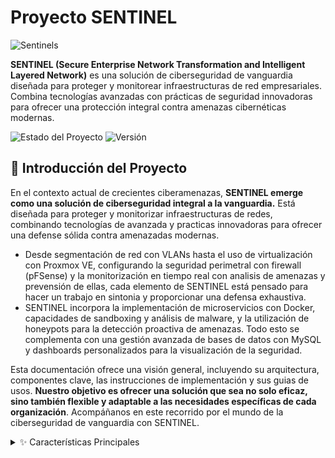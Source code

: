 # Proyecto SENTINEL
![Sentinels](SENTINELS/ASSETS/Sentinels.gif)


**SENTINEL (Secure Enterprise Network Transformation and Intelligent Layered Network)** es una solución de ciberseguridad de vanguardia diseñada para proteger y monitorear infraestructuras de red empresariales.
Combina tecnologías avanzadas con prácticas de seguridad innovadoras para ofrecer una protección integral contra amenazas cibernéticas modernas.

![Estado del Proyecto](https://img.shields.io/badge/estado-en%20desarrollo-yellow) ![Versión](https://img.shields.io/badge/version-1.0.0-blue)

## 🚀 Introducción del Proyecto

En el contexto actual de crecientes ciberamenazas, **SENTINEL emerge como una solución de ciberseguridad integral a la vanguardia.** Está diseñada para proteger y monitorizar infraestructuras de redes, combinando tecnologías de avanzada y practicas innovadoras para ofrecer una defense sólida contra amenazadas modernas.

- Desde segmentación de red con VLANs hasta el uso de virtualización con Proxmox VE, configurando la seguridad perimetral con firewall (pFSense) y la monitorización en tiempo real con analisis de amenazas y prevensión de ellas, cada elemento de SENTINEL está pensado para hacer un trabajo en sintonia y proporcionar una defensa exhaustiva.
- SENTINEL incorpora la implementación de microservicios con Docker, capacidades de sandboxing y análisis de malware, y la utilización de honeypots para la detección proactiva de amenazas. Todo esto se complementa con una gestión avanzada de bases de datos con MySQL y dashboards personalizados para la visualización de la seguridad.

Esta documentación ofrece una visión general, incluyendo su arquitectura, componentes clave, las instrucciones de implementación y sus guias de usos. **Nuestro objetivo es ofrecer una solución que sea no solo eficaz, sino también flexible y adaptable a las necesidades específicas de cada organización**. Acompáñanos en este recorrido por el mundo de la ciberseguridad de vanguardia con SENTINEL.


<details>
  <summary>✨ Características Principales</summary>
  <ul>
    <li>🛡️ Arquitectura de red segmentada con VLANs</li>
    <li>🖥️ Virtualización avanzada con Proxmox VE</li>
    <li>🔒 Seguridad perimetral robusta (firewall pfSense, IDS/IPS)</li>
    <li>🔍 Monitorización en tiempo real con análisis de amenazas</li>
    <li>🐳 Implementación de microservicios con Docker</li>
    <li>🕵️ Capacidades de sandboxing y análisis de malware</li>
    <li>🍯 Tecnología de honeypots para detección proactiva de amenazas</li>
    <li>🔐 Gestión avanzada de bases de datos con MySQL</li>
    <li>📊 Dashboards personalizados para visualización de seguridad</li>
  </ul>

 <details>
  <summary>🛠️ Tecnologías y Herramientas</summary>
<ul>- Proxmox VE para virtualización</ul>
<ul>- pfSense como firewall principal</ul>
<ul>- Suricata/Snort para IDS/IPS</ul>
<ul>- Docker para contenerización</ul>
<ul>- MySQL para gestión de bases de datos</ul>
<ul>- Python y Bash para scripting y automatización</ul>
<ul>- Ansible para gestión de configuraciones</ul>
 </details>

<details>
  <summary>🏗️ Componentes Clave</summary>
  <ul>
    <li>Arquitectura de Red Segmentada
      <ul>
        <li>Diseño de topología con VLANs y zonas de seguridad</li>
        <li>Implementación de modelo de zonas y conductos</li>
      </ul>
    </li>
    <li>Virtualización y Servicios Core
      <ul>
        <li>Plataforma Proxmox VE</li>
        <li>Servidores virtuales para servicios esenciales</li>
      </ul>
    </li>
    <li>Seguridad Perimetral y de Red
      <ul>
        <li>Firewall pfSense</li>
        <li>IDS/IPS (Snort)</li>
        <li>Filtrado DNS con Pi-hole</li>
      </ul>
    </li>
    <li>Gestión y Seguridad de Datos
      <ul>
        <li>MySQL con configuraciones de seguridad avanzadas</li>
        <li>Sistema de copias de seguridad y RAID</li>
      </ul>
    </li>
    <li>Monitorización y Administración
      <ul>
        <li>Sistema de monitorización en tiempo real (Zabbix o Nagios)</li>
        <li>Administración remota con Webmin</li>
      </ul>
    </li>
    <li>Contenedores y Microservicios
      <ul>
        <li>Implementación de Docker</li>
      </ul>
    </li>
    <li>Técnicas Avanzadas de Seguridad
      <ul>
        <li>Port Knocking</li>
        <li>Gestión de secretos con SOPS y AGE</li>
        <li>VPN para acceso remoto seguro</li>
      </ul>
    </li>
    <li>Automatización y Scripting
      <ul>
        <li>Scripts en Bash y Python para mantenimiento y seguridad</li>
      </ul>
    </li>
    <li>Análisis de Malware y Sandboxing
      <ul>
        <li>Cuckoo Sandbox</li>
        <li>Laboratorio aislado para análisis manual</li>
      </ul>
    </li>
    <li>Honeypots y Deception Technology
      <ul>
        <li>T-Pot para simulación de servicios</li>
        <li>Señuelos y trampas en la red</li>
      </ul>
    </li>
    <li>Pruebas de Seguridad y Hardening
      <ul>
        <li>Pentesting</li>
        <li>Hardening de sistemas y servicios</li>
      </ul>
    </li>
  </ul>
</details>

<details>
  <summary>📋 Resumen de Recursos</summary>
  
  | Componente            | Almacenamiento | CPU | RAM     | IP               |
  |-----------------------|----------------|-----|---------|-------------------|
  | Máquina Host (x2)     | 510GB          | 4   | 8GB     | 100.77.20.132     |
  | VM Windows            | 50GB           | 2   | 4GB     | 192.168.1.10/24   |
  | VM Linux              | 50GB           | 2   | 4GB     | 192.168.1.20/24   |
  | VM Mac                | 50GB           | 2   | 4GB     | 192.168.1.30/24   |
  | Máquina Contenedores  | 50GB           | 2   | 4GB     | 192.168.1.40/24   |
  | pfSense (Firewall)    | 20GB           | 1   | 2GB     | 192.168.1.1/24    |
  | Suricata/Snort (IDS/IPS)| 20GB         | 1   | 2GB     | 192.168.1.50/24   |
  | MySQL (en Proxmox)    | 20GB           | 1   | 2GB     | 192.168.1.60/24   |
  | Raspberry Pi (MySQL)   | 20GB          | 1   | 2GB     | 192.168.1.70/24   |

</details>

<details>
  <summary>🛜  DIAGRAMA DE RED SENTINEL</summary>

  ![Diagrama de red](SENTINELS/ASSETS/Diagramasentinel.gif)

</details>


 ## 🚀 Instrucciones de Instalación</summary>
<details>
  <summary>🚀 HIPERVISOR: DEFINICIÓN Y TIPOS </summary>

Los hipervisores, o monitores de máquinas virtuales, son sistemas de software que crean y ejecutan máquinas virtuales. Estos hipervisores separan el sistema operativo y los recursos de las máquinas virtuales para crearlas y gestionarlas. El hardware físico que funciona como hipervisor se llama "host", mientras que las máquinas virtuales que utilizan estos recursos se llaman "huéspedes".

El hipervisor trata los recursos como un pool que se puede redistribuir fácilmente entre las máquinas virtuales existentes o las nuevas. Todos los hipervisores requieren algunos elementos del sistema operativo para ejecutar las máquinas virtuales, como el gestor de memoria, el programador de procesos, los controladores de dispositivos, etc.

El hipervisor asigna los recursos a cada máquina virtual y gestiona su programación en función de los recursos físicos disponibles. Con un hipervisor, es posible ejecutar varios sistemas operativos al mismo tiempo, compartiendo los mismos recursos de hardware virtualizados.

## Tipos de Hipervisores

| Característica | Hipervisor Tipo 1 (Bare-Metal) | Hipervisor Tipo 2 (Hosted) |
|----------------|--------------------------------|----------------------------|
| Ejecución | Directamente sobre el hardware físico | Sobre un sistema operativo anfitrión |
| Interacción | Directa con CPU, memoria y almacenamiento | A través del sistema operativo host |
| Eficiencia | Mayor eficiencia y rendimiento | Menor eficiencia debido a la capa adicional del SO |
| Uso común | Entornos empresariales y centros de datos | PCs individuales, desarrollo y pruebas |
| Seguridad | Mayor aislamiento y seguridad | Potencialmente más vulnerable si se compromete el SO host |
| Flexibilidad | Menor flexibilidad en términos de hardware soportado | Mayor flexibilidad para diferentes tipos de hardware |
| Ejemplos | VMware ESXi, Microsoft Hyper-V, Citrix Hypervisor, KVM, Nutanix AHV, Proxmox VE | VMware Workstation/Fusion, Oracle VirtualBox, QEMU |
| Ventajas | Mejor aprovechamiento de recursos, alta disponibilidad | Fácil instalación, ideal para múltiples SO en una sola máquina |
| Desventajas | Requiere hardware dedicado, mayor complejidad de configuración | Posible latencia, menor rendimiento general |
| Ideal para | Infraestructuras que requieren alto rendimiento y disponibilidad | Usuarios que necesitan múltiples entornos operativos en una sola máquina |

## Funcionalidad

Un hipervisor permite que varias instancias de sistema operativo trabajen juntas y compartan los mismos recursos físicos de la computadora. Esto se conoce como virtualización, y estas instancias se llaman máquinas virtuales. El hipervisor administra estas máquinas virtuales mientras se ejecutan simultáneamente, separándolas lógicamente y asignando recursos de manera individual. Esto evita que una máquina virtual afecte a las demás, asegurando que si una de ellas se bloquea o tiene problemas, las demás sigan funcionando correctamente.
</details>

<details>
  <summary>📘 Guía de Uso</summary>
  <ul>
    <details>
      <summary>📘 Proxmox</summary>
      <ul>
        <li><strong>Proxmox Virtual Environment (Proxmox VE)</strong>
          <ul>
            <li>Proxmox VE es una plataforma de virtualización basada en Debian GNU/Linux que permite gestionar máquinas virtuales (VMs), contenedores y almacenamiento definido por software.</li>
            <li>Utiliza tecnologías como <strong>KVM</strong> para virtualización de hardware y <strong>LXC</strong> para virtualización a nivel de sistema operativo.</li>
          </ul>
        </li>
        <li><strong>Tecnologías de Virtualización: QEMU y KVM</strong>
          <ul>
            <li><strong>QEMU (Quick Emulator):</strong> Emulador de hardware y máquina virtual que puede operar con diferentes arquitecturas (x86, ARM, MIPS) y admite migración en vivo de VMs.</li>
            <li><strong>KVM (Kernel-based Virtual Machine):</strong> Hipervisor de tipo 1 basado en el kernel de Linux que permite ejecutar máquinas virtuales de alto rendimiento aprovechando las tecnologías de virtualización por hardware (Intel VT-x, AMD-V).</li>
          </ul>
        </li>
        <li><strong>Características clave de Proxmox VE:</strong>
          <ul>
            <li>Optimización de recursos y costos mediante virtualización eficiente.</li>
            <li>Interfaz web intuitiva para gestión centralizada de VMs, contenedores y almacenamiento.</li>
            <li>Soporte para diferentes tipos de almacenamiento (local, NFS, CIFS, iSCSI).</li>
            <li>Posibilidad de crear clústeres para redundancia y alta disponibilidad.</li>
            <li>Herramientas integradas para copias de seguridad, restauración y migración en vivo.</li>
            <li>Gestión avanzada de usuarios y permisos de acceso.</li>
            <li>Actualizaciones regulares con parches de seguridad y nuevas funciones.</li>
          </ul>
        </li>
        <li><strong>CEPH: Almacenamiento Distribuido</strong>
          <ul>
            <li><strong>¿Qué es CEPH?</strong> Un sistema de almacenamiento distribuido, escalable y confiable que combina almacenamiento de objetos, bloques y archivos.</li>
            <li><strong>Componentes principales de CEPH:</strong>
              <ul>
                <li><strong>Monitores:</strong> Controlan el estado del clúster.</li>
                <li><strong>Dispositivos de almacenamiento de objetos:</strong> Guardan los datos distribuidos.</li>
                <li><strong>Gestores:</strong> Gestionan las métricas y las interfaces del sistema.</li>
                <li><strong>Servidores de metadatos:</strong> Manejan el sistema de archivos CephFS.</li>
              </ul>
            </li>
            <li><strong>Ventajas de CEPH:</strong>
              <ul>
                <li>Alta disponibilidad gracias a la replicación y codificación de borrado.</li>
                <li>Escalabilidad masiva sin puntos de fallo únicos.</li>
                <li>Soporta múltiples tipos de almacenamiento (objetos, bloques y archivos).</li>
              </ul>
            </li>
          </ul>
        </li>
        <li><strong>Roles de Usuarios y Grupos en Proxmox:</strong>
          <table>
            <thead>
              <tr>
                <th>Rol</th>
                <th>Descripción</th>
              </tr>
            </thead>
            <tbody>
              <tr>
                <td><strong>Administrator</strong></td>
                <td>Total control sobre el sistema.</td>
              </tr>
              <tr>
                <td><strong>NoAccess</strong></td>
                <td>Sin privilegios para acceder.</td>
              </tr>
              <tr>
                <td><strong>PVEAdmin</strong></td>
                <td>Permite realizar muchas tareas, pero no puede cambiar la configuración del sistema.</td>
              </tr>
              <tr>
                <td><strong>PVEAuditor</strong></td>
                <td>Solo puede leer la información, no modificarla.</td>
              </tr>
              <tr>
                <td><strong>PVEDatastoreAdmin</strong></td>
                <td>Permite crear y gestionar espacio de backup y plantillas.</td>
              </tr>
              <tr>
                <td><strong>PVEDatastore</strong></td>
                <td>Permite asignar espacio de backup y visualizar el almacenamiento disponible.</td>
              </tr>
              <tr>
                <td><strong>PVEPoolAdmin</strong></td>
                <td>Administra pools de recursos.</td>
              </tr>
              <tr>
                <td><strong>PVEPoolUser</strong></td>
                <td>Acceso solo para visualizar pools.</td>
              </tr>
              <tr>
                <td><strong>PVESysAdmin</strong></td>
                <td>Acceso a auditoría, consola del sistema y registros.</td>
              </tr>
              <tr>
                <td><strong>PVEVMAdmin</strong></td>
                <td>Permite administrar todas las máquinas virtuales.</td>
              </tr>
              <tr>
                <td><strong>PVEVM</strong></td>
                <td>Permite ver, realizar copias de seguridad, configurar CD-ROM, acceder a la consola de máquinas virtuales y gestionar la energía de las VMs.</td>
              </tr>
            </tbody>
          </table>
          <ul>
            <li>Proxmox permite la creación de roles personalizados con privilegios adaptados a necesidades específicas.</li>
            <li>Los grupos de usuarios pueden ser creados para asignar permisos de forma más eficiente.</li>
          </ul>
        </li>
        <li><strong>Almacenamiento de ISOs y Plantillas en Proxmox:</strong>
          <ul>
            <li><strong>Imágenes ISO:</strong> Por defecto se almacenan en: <code>/var/lib/vz/template/iso</code></li>
            <li><strong>Plantillas de contenedores:</strong> Se almacenan por defecto en: <code>/var/lib/vz/template/cache</code></li>
            <li><strong>Imágenes de discos y plantillas de VMs:</strong> Usualmente se almacenan en: <code>/var/lib/vz/images/</code></li>
          </ul>
          <p>Proxmox permite configurar y crear repositorios dedicados para ISOs y plantillas. Para hacerlo, sigue estos pasos:</p>
          <ol>
            <li>En la interfaz web de Proxmox, selecciona el objeto "Datacenter" en la barra lateral.</li>
            <li>Abre la pestaña "Storage".</li>
            <li>Haz clic en "Add" y selecciona "Directory".</li>
            <li>Especifica un ID para el almacenamiento y la ruta donde deseas guardar los archivos.</li>
            <li>Selecciona los tipos de contenido a almacenar (ISO Images, Container Templates, etc.).</li>
          </ol>
        </li>
        <li><strong>Licencia de Proxmox:</strong>
          <ul>
            <li>Proxmox VE se distribuye bajo la licencia <strong>GNU AGPLv3</strong>, lo que permite su uso gratuito y la inspección de su código fuente.</li>
          </ul>
        </li>
      </ul>
    </details>
    <details>
  <summary>📚 Docker y Docker Compose</summary>
  <ul>
    <li><strong>Docker</strong>
      <ul>
        <li>Docker es una plataforma de código abierto que automatiza el despliegue de aplicaciones dentro de contenedores de software.</li>
        <li>Permite a los desarrolladores empaquetar aplicaciones con todas sus dependencias en contenedores ligeros, portátiles y consistentes.</li>
      </ul>
    </li>
    <li><strong>Componentes Clave</strong>
      <ul>
        <li><strong>Motor Docker</strong>: Aplicación cliente-servidor que incluye:
          <ul>
            <li><strong>Daemon (dockerd)</strong>: Proceso que gestiona contenedores, imágenes y redes.</li>
            <li><strong>API de Docker</strong>: Interfaz RESTful que permite la comunicación entre el cliente Docker y el daemon.</li>
            <li><strong>Cliente CLI (docker)</strong>: Herramienta de línea de comandos para interactuar con Docker.</li>
          </ul>
        </li>
        <li><strong>Imágenes</strong>: Plantillas de solo lectura que se utilizan para crear contenedores.</li>
        <li><strong>Contenedores</strong>: Instancias ejecutables de imágenes que ejecutan aplicaciones y sus dependencias.</li>
        <li><strong>Registros</strong>: Repositorios para almacenar y distribuir imágenes (ej. Docker Hub, Google Container Registry).</li>
      </ul>
    </li>
    <li><strong>Docker Compose</strong>
      <ul>
        <li>Docker Compose es una herramienta para definir y ejecutar aplicaciones Docker multi-contenedor.</li>
        <li>Utiliza un archivo YAML llamado <code>docker-compose.yml</code> para definir servicios.</li>
        <li>Se usa <code>docker compose up</code> para iniciar los contenedores.</li>
        <ul>
          <li><strong>Estructura básica del archivo docker-compose.yml:</strong>
            <pre><code>
version: "3.8"
services:
  web:
    image: nginx
    ports:
      - "80:80"
    volumes:
      - ./web:/usr/share/nginx/html
  db:
    image: mysql:8.0
    environment:
      MYSQL_ROOT_PASSWORD: example_password
            </code></pre>
          </li>
          <li><strong>Comandos principales:</strong>
            <ul>
              <li><code>docker compose up -d</code>: Inicia los servicios definidos en el archivo docker-compose.yml.</li>
              <li><code>docker compose down</code>: Detiene los servicios y elimina los contenedores creados.</li>
              <li><code>docker compose logs</code>: Muestra los logs de los servicios en ejecución.</li>
            </ul>
          </li>
        </ul>
      </ul>
    </li>
  </ul>

 ## Instalación de Docker y Docker Compose
  1. **Instalar Docker y Docker Compose**:
     ```bash
     apk add docker
     apk add docker-compose
     ```
  2. **Iniciar el servicio Docker**:
     ```bash
     service docker start
     ```
  3. **Verificar la instalación**:
     ```bash
     docker --version
     docker-compose --version
     ```
  ## Descarga de Imágenes Docker
  1. **Descargar imágenes necesarias**:
     - Para descargar la imagen de Nginx:
       ```bash
       docker pull nginx
       ```
     - Para descargar la imagen de Portainer:
       ```bash
       docker pull portainer/portainer-ce
       ```
  ## Ejecución de Contenedores
  1. **Ejecutar un contenedor Nginx**:
     ```bash
     docker run --nombre -de- mi-nginx -d -p 80:80 nginx
     ```
  2. **Ejecutar un contenedor Portainer**:
     ```bash
     docker run -d -p 9000:9000 --nombre-de-mi-portainer portainer/portainer-ce
     ```
  3. **Listar contenedores activos e imágenes descargadas**:
     ```bash
     docker ps -a
     docker images
     ```
  ## Uso de Docker Compose
  1. **Crear un archivo `docker-compose.yml`**:
     Este archivo define los servicios que deseas desplegar. Un ejemplo básico podría ser:
     ```yaml
     version: "3.8"
     services:
       app:
         image: php:8-fpm
         volumes:
           - ./app:/var/www/html
       db:
         image: mysql:8.0
         environment:
           MYSQL_ROOT_PASSWORD: example_password
       web:
         image: nginx
         ports:
           - "80:80"
         volumes:
           - ./nginx.conf:/etc/nginx/nginx.conf
     ```
  2. **Ejecutar los servicios definidos en `docker-compose.yml`**:
     ```bash
     docker compose up -d
     ```
  3. **Detener los servicios**:
     ```bash
     docker compose down
     ```
  4. **Ver logs de los servicios**:
     ```bash
     docker compose logs
     ```
  ## Gestión con Portainer
  1. **Acceder a Portainer**:
     - Una vez que el contenedor de Portainer esté en ejecución, accede a través del navegador en `http://localhost:9000`.
  2. **Crear un stack desde Portainer**:
     - Ve a la sección "Stacks" y selecciona "Add Stack".
     - Copia el contenido del archivo `docker-compose.yml` en el editor web.
     - Haz clic en "Deploy the Stack".
  ## Verificación del Despliegue
  1. **Verificar contenedores activos**:
     ```bash
     docker ps -a
     ```
  2. **Acceso a la aplicación web**:
     - Accede a tu aplicación web en `http://localhost`.
  3. **Acceso a phpMyAdmin (si está configurado)**:
     - Accede a phpMyAdmin en `http://localhost:8080`.
  4. **Estado del entorno desplegado (ejemplo)**:
     - Contenedores activos dentro del stack (ejemplo):
       - `miAppMySQL` (MySQL 8.0) → Escuchando en el puerto `3306:3306`.
       - `miAppNginx` (Servidor web Nginx) → Escuchando en `80:80`.
       - `miAppPHP` (PHP-FPM) → Sin puerto expuesto directamente.
       - `miAppPhpMyAdmin` (phpMyAdmin) → Accesible en `8080:80`.
 </details>
 <details>
  <summary>📘 Clúster Proxmox</summary>
      <h2>Clúster de Proxmox con 2 Nodos</h2>

  <p>Un <strong>Clúster de Proxmox</strong> es un conjunto de servidores (nodos) que trabajan de manera coordinada, gestionados desde una única interfaz. La principal ventaja de un clúster es que permite compartir recursos, como máquinas virtuales y almacenamiento, entre los nodos.</p>

  <p>En SENTINEL, hemos implementado la configuración de un clúster de dos nodos en <strong>Proxmox VE</strong>. El Cluster nos permite: la gestión centralizada de varios nodos, facilitando tareas como la migración de máquinas virtuales (VM), alta disponibilidad y administración de recursos.</p>

  <h4>Funcionalidades Clave:</h4>
  <ul>
    <li><strong>Migración de VMs</strong>: Las máquinas virtuales pueden ser movidas entre los nodos del clúster sin interrumpir su funcionamiento.</li>
    <li><strong>Alta Disponibilidad</strong>: Las máquinas virtuales pueden reiniciarse en otros nodos en caso de que uno de los nodos falle.</li>
    <li><strong>Gestión Centralizada</strong>: Los nodos pueden ser gestionados desde una sola interfaz web o por línea de comandos.</li>
    <li><strong>Escalabilidad</strong>: Es posible añadir más nodos al clúster conforme se necesiten más recursos.</li>
  </ul>

  <h4>Palabras claves de un Clúster Proxmox</h4>
  <ul>
    <li><strong>Nodos</strong>: Los servidores físicos o virtuales que forman parte del clúster. Cada nodo ejecuta una instancia de <strong>Proxmox VE</strong> (Virtual Environment) y puede contener máquinas virtuales o contenedores.</li>
    <li><strong>Corosync</strong>: Un sistema de comunicación entre nodos que garantiza que todos los nodos tengan la misma información y estado. <strong>Corosync</strong> es el encargado de la sincronización y comunicación en tiempo real, asegurando que los nodos estén siempre actualizados y evitando inconsistencias, como un estado de "split-brain" donde ambos nodos creen que son el principal.</li>
    <li><strong>Quorum</strong>: El quorum es el número mínimo de nodos que deben estar activos para que el clúster funcione correctamente. En un clúster de dos nodos, el quorum es crítico, ya que si un nodo se apaga, el clúster podría quedar sin consenso. Esto se soluciona añadiendo un <strong>nodo de votación</strong> (un tercer nodo virtual), que actúa como árbitro y garantiza que el clúster siempre tenga un consenso válido.</li>
    <li><strong>Cluster Manager (pvecm)</strong>: Herramienta utilizada para crear, gestionar y mantener la configuración del clúster desde la línea de comandos.</li>
  </ul>

  <h4>Beneficios de un Clúster de Dos Nodos:</h4>
  <ul>
    <li><strong>Alta Disponibilidad (HA)</strong>: Si un nodo falla, las máquinas virtuales pueden ser automáticamente reiniciadas en el otro nodo.</li>
    <li><strong>Migración en vivo</strong>: Las VMs pueden ser migradas de un nodo a otro sin causar tiempo de inactividad.</li>
    <li><strong>Redundancia de recursos</strong>: Los recursos (almacenamiento, CPU, memoria) están distribuidos entre los nodos, aumentando la tolerancia a fallos. Además, la distribución de recursos permite un balanceo de carga entre los nodos.</li>
  </ul>

  <h4>Redundancia de Almacenamiento</h4>
  <p>Para que las máquinas virtuales puedan ser movidas entre los nodos sin interrumpir el servicio, es crucial contar con un <strong>almacenamiento compartido</strong> (NFS, Ceph o iSCSI). Este almacenamiento es accesible desde ambos nodos y asegura que las VMs tengan acceso a los mismos discos, independientemente del nodo en el que se encuentren.</p>

  <h4>Monitoreo y Mantenimiento del Clúster</h4>
  <p>Es importante mantener el clúster funcionando de manera eficiente. Algunas herramientas útiles para monitorear el estado del clúster incluyen:</p>
  <ul>
    <li><code>pvecm status</code>: Muestra el estado general del clúster.</li>
    <li><code>pvecm nodes</code>: Verifica los nodos conectados.</li>
    <li><code>pvesh get /cluster/config/nodes</code>: Proporciona una vista detallada de la configuración de los nodos.</li>
  </ul>

  <h4>Consideraciones de Seguridad</h4>
  <p>Para proteger el clúster, se deben seguir buenas prácticas de seguridad, tales como:</p>
  <ul>
    <li>Configurar <strong>SSH seguro</strong> con claves robustas para la autenticación entre nodos.</li>
    <li>Utilizar <strong>firewalls</strong> para restringir el acceso a puertos específicos del clúster.</li>
    <li>Asegurar que la comunicación entre nodos sea privada, especialmente si el clúster se distribuye a través de redes públicas. Se recomienda el uso de <strong>VPNs</strong> o redes privadas para la comunicación entre los nodos.</li>
  </ul>

  <h3>Requisitos Previos</h3>
  <ul>
    <li><strong>Proxmox VE</strong> instalado en ambos nodos.</li>
    <li><strong>Acceso SSH</strong> entre los nodos.</li>
    <li><strong>Red de comunicación estable</strong> entre los nodos.</li>
    <li><strong>Almacenamiento compartido (opcional)</strong>: Para alta disponibilidad y migración de VMs sin interrupciones, se recomienda tener un almacenamiento compartido accesible desde ambos nodos (NFS, Ceph, iSCSI).</li>
  </ul>
      <ul>
        <li>Implementación de un Clúster en Proxmox
          <ul>
            <li>Esta guía detalla cómo unir dos nodos Proxmox para formar un clúster, permitiendo la administración centralizada y la migración en vivo de máquinas virtuales.</li>
          </ul>
        </li>
        <li>Paso 1: Configuración de Red
          <ul>
            <li>Verificamos que ambos nodos tengan nombres de host y direcciones IP estáticas:</li>
            <pre><code>hostnamectl set-hostname proxmox-node1
echo "192.168.1.101 proxmox-node1" | sudo tee -a /etc/hosts
echo "192.168.1.102 proxmox-node2" | sudo tee -a /etc/hosts</code></pre>
          </ul>
        </li>
        <li>Paso 2: Creación del Clúster en el Primer Nodo
          <ul>
            <li>En el nodo principal, ejecutamos:</li>
            <pre><code>pvecm create my-cluster</code></pre>
            <li>Verificamos que el clúster se haya creado correctamente:</li>
            <pre><code>pvecm status</code></pre>
          </ul>
        </li>
        <li>Paso 3: Unir el Segundo Nodo al Clúster
          <ul>
            <li>En el nodo que queremos agregar, ejecutamos:</li>
            <pre><code>pvecm add 192.168.1.101</code></pre>
            <li>Verificamos que ambos nodos estén en el clúster:</li>
            <pre><code>pvecm nodes</code></pre>
          </ul>
        </li>
        <li>Paso 4: Configuración Adicional
          <ul>
            <li>Habilitamos la migración sin contraseña entre nodos:</li>
            <pre><code>ssh-copy-id root@proxmox-node2</code></pre>
            <li>Probamos la migración en vivo:</li>
            <pre><code>qm migrate 100 proxmox-node2 --online</code></pre>
          </ul>
        </li>
        <li>Paso 5: Verificación del Clúster
          <ul>
            <li>Verificamos el estado general del clúster:</li>
            <pre><code>pvecm status
pvecm nodes
pvesh get /cluster/config/nodes</code></pre>
          </ul>
        </li>
      </ul>
    </details>
    <details>
      <summary>📘 Implementación del Servicio FTP con Certificado SSL</summary>
      <ul>
        <li>Implementación del Servicio FTP con Certificado SSL
          <ul>
            <li>Esta guía describe cómo configurar un servicio FTP seguro utilizando un certificado SSL. Esto asegurará que las transferencias de archivos sean cifradas, protegiendo así la información sensible durante el tránsito de estos archivos.</li>
          </ul>
        </li>
        <li>Paso 1: Instalación de vsftpd
          <ul>
            <li>Actualizamos los repositorios, instalamos vsftpd y habilitamos para que se inicie al arrancar el sistema:
              <pre><code>sudo apt update
sudo apt install vsftpd
sudo systemctl enable vsftpd</code></pre>
            </li>
            <li>Verificamos que el servicio esté corriendo:
              <pre><code>sudo systemctl status vsftpd</code></pre>
            </li>
          </ul>
        </li>
        <li>Paso 2: Generación del Certificado SSL
          <ul>
            <li>Generamos el certificado SSL/TLS utilizando OpenSSL:
              <pre><code>sudo openssl req -x509 -nodes -days 365 -newkey rsa:2048 -keyout /etc/ssl/private/vsftpd.pem -out /etc/ssl/private/vsftpd.pem</code></pre>
            </li>
            <li>Después, nos pide información adicional que debemos rellenar.</li>
          </ul>
        </li>
        <li>Paso 3: Configuración de vsftpd
          <ul>
            <li>Abrimos el archivo de configuración de vsftpd:
              <pre><code>sudo nano /etc/vsftpd.conf</code></pre>
            </li>
            <li>Aseguramos que las siguientes líneas estén presentes y configuradas correctamente, incluyendo los directorios de los certificados anteriores:
              <pre><code>listen=YES
anonymous_enable=NO
local_enable=YES
write_enable=YES
chroot_local_user=YES
ssl_enable=YES
allow_anon_ssl=NO
force_local_data_ssl=YES
force_local_logins_ssl=YES
ssl_tlsv1=YES
ssl_sslv2=NO
ssl_sslv3=NO
rsa_cert_file=/etc/ssl/private/vsftpd.pem
rsa_private_key_file=/etc/ssl/private/vsftpd.pem</code></pre>
            </li>
            <li>Guardamos y cerramos el archivo.</li>
          </ul>
        </li>
        <li>Paso 4: Ajuste del Firewall
          <ul>
            <li>Permitimos el tráfico FTP y FTP sobre SSL (FTPS):
              <pre><code>sudo ufw allow 20/tcp
sudo ufw allow 21/tcp
sudo ufw allow 990/tcp
sudo ufw reload</code></pre>
            </li>
          </ul>
        </li>
        <li>Paso 5: Reinicio del Servicio vsftpd
          <ul>
            <li>Reiniciamos el servicio vsftpd para que los cambios sean aplicados:
              <pre><code>sudo systemctl restart vsftpd</code></pre>
            </li>
          </ul>
        </li>
      </ul>
    </details>
    <details>
  <summary>🌐 Exposición de Servicios Locales a Internet con Ngrok</summary>
  <ul>
    <li><strong>Introducción a Ngrok</strong>
      <ul>
        <li>En este documento, encontraran una guía detallada sobre la instalación y configuración de Ngrok, una herramienta esencial para quienes necesitan acceder de forma remota a sus dispositivos o exponer servicios locales a Internet de manera segura. Aprenderan paso a paso cómo instalar Ngrok, autenticaran con su cuenta, crear túneles para conexiones SSH, HTTP y otros protocolos, así como optimizar su uso para mejorar la productividad al trabajar desde casa.</li>
      </ul>
    </li>
    <li><strong>¿Qué es Ngrok?</strong>
      <ul>
        <li>Ngrok es una herramienta que permite exponer servidores locales a Internet mediante túneles seguros. Esto es útil para desarrolladores, administradores de sistemas y cualquier persona que necesite acceder a su equipo de forma remota sin configurar reglas de firewall o abrir puertos en el router.</li>
      </ul>
    </li>
    <li><strong>Seguridad en Ngrok</strong>
      <ul>
        <li>La seguridad es una de las principales características de Ngrok. Para garantizar conexiones seguras y evitar accesos no autorizados, Ngrok implementa las siguientes medidas:</li>
        <li>Cifrado TLS/SSL: Todo el tráfico que pasa por los túneles de Ngrok está protegido mediante cifrado TLS 1.2+.</li>
        <li>Autenticación de usuarios: Ngrok requiere autenticación mediante tokens para generar túneles.</li>
        <li>Protección con contraseña: Al exponer servicios HTTP, Ngrok permite configurar autenticación con usuario y contraseña.</li>
        <li>Restricción de accesos: Podéis definir reglas de control de acceso.</li>
        <li>Registros y monitoreo: Ngrok proporciona herramientas para analizar las solicitudes entrantes.</li>
      </ul>
    </li>
    <li><strong>Instalación</strong>
      <ul>
        <li>Ngrok está disponible para múltiples sistemas operativos y su instalación es sencilla. A continuación, les explicamos cómo instalarlo en Linux:</li>
        <li>Lo primero que necesitan es crearse una cuenta en Ngrok.  <br>
        <img src="https://github.com/Beasluna/sentinel/blob/314148000deb83e555cf3d5eed4e59186c57a2be/SENTINELS/ASSETS/ngrok/Creacioncuentangrok.png" alt="Creación de cuenta en Ngrok">
        </li>
        <li>Una vez creada la cuenta, en la página de bienvenida se ofrecen opciones para instalarlo según el sistema operativo. En este caso, vamos a instalar Ngrok en un servidor Linux para crear futuros túneles.<br>
        <img src="https://github.com/Beasluna/sentinel/blob/56d5f384da14b1f320f6af2516fbabe481f5f713/SENTINELS/ASSETS/ngrok/homepagengrok.png" alt="Página de bienvenida Ngrok">
        </li>
        <li>En este caso vamos a instalar ngrok en mi servidor para poder crear futuros túneles:
          <img src="https://github.com/Beasluna/sentinel/blob/fed838a67b5ee3bcb102c7eded0a0d7f42ef9cf5/SENTINELS/ASSETS/ngrok/instalacionserver.png" alt="Instalación servidor Ngrok">
        </li>
        <li>Instalamos Ngrok tal y como lo indica la página oficial:<br>
        <img src="https://github.com/Beasluna/sentinel/blob/620fe37dcdca95ad72bf4319ff1db03df8408e61/SENTINELS/ASSETS/ngrok/instalacionngrokcomandos.png" alt="Instalación Ngrok Comandos">
        </li>
        <li>Comprobamos la instalación ejecutando:“ngrok” o “ngrok --version”
          <pre><code>ngrok --version</code></pre>
          <img src="https://github.com/Beasluna/sentinel/blob/1f48c9ef14794ba402c6715583f3d684dcb8d642/SENTINELS/ASSETS/ngrok/comprobacioninstalacion.png" alt="Comprobación Instalación Ngrok">
        </li>
      </ul>
    </li>
   <li><strong>Autenticación</strong>
      <ul>
        <li>Ngrok requiere autenticación para funcionar correctamente. Para autenticaros, utilizamos el token llamado "Authtoken" que Ngrok proporciona.</li>
        <li>Ejecutamos el siguiente comando para guardar nuestro token:
          <pre><code>ngrok config add-authtoken TOKEN_AQUI</code></pre>
        </li>
        <li>
          <img src="https://github.com/Beasluna/sentinel/blob/eb18ceafad287b47b274cdac6d395ddbd5ccd821/SENTINELS/ASSETS/ngrok/authtoken.png" alt="Autenticación con Ngrok">
        </li>
      </ul>
    </li>
    <li><strong>Creación de Túneles</strong>
      <ul>
        <li>Aquí vamos a crear un túnel SSH. Primero, comprobamos si el servicio SSH está corriendo en el servidor.</li>
        <li>Para crear el túnel, ejecutamos:
          <pre><code>ngrok tcp 22</code></pre>
        </li>
        <li>Ngrok asignará una dirección del tipo:
          <pre><code>tcp://5.tcp.eu.ngrok.io:11836</code></pre>
          Donde `11836` es el puerto externo aleatorio asignado por Ngrok apuntando al puerto local `22`.
        </li>
      </ul>
    </li>
    <li><strong>Acceso al Túnel desde Otra Máquina</strong>
      <ul>
        <li>Desde otra máquina con acceso a Internet, podéis conectaos al túnel generado utilizando:
          <pre><code>ssh -p PUERTO_EXTERNO usuario@DIRECCION_NGROK</code></pre>
        </li>
      </ul>
    </li>
    <li><strong>Caso Práctico: Rsync a través del Túnel</strong>
      <ul>
        <li>Prepararemos un entorno para realizar copias de seguridad utilizando `rsync`.</li>
        <li>Creáis un directorio en el servidor y otro en vuestra máquina local con archivos de prueba generados con los siguientes comandos:
          <pre><code>dd if=/dev/urandom of=archivo_1MB.bin bs=1M count=1
dd if=/dev/urandom of=archivo_10MB.bin bs=1M count=10
dd if=/dev/urandom of=archivo_100MB.bin bs=1M count=100</code></pre>
        </li>
        <li>Ejecutáis `rsync` utilizando el túnel creado por Ngrok:
          <pre><code>rsync -avh -e "ssh -p PUERTO_EXTERNO" /ruta/origen usuario@DIRECCION_NGROK:/ruta/destino</code></pre>
        </li>
      </ul>
    </li>
    <li><strong>Conclusión</strong>
      <ul>
        <li>Ngrok es una herramienta poderosa que permite exponer servicios locales de forma segura a través de Internet sin necesidad de configurar routers o modificar reglas de firewall.</li>
        <li>Al usar Ngrok TCP en el puerto `22`, podéis acceder remotamente mediante SSH, útil para administración de servidores o pruebas de conectividad.</li>
        <li>No obstante, recordad que las direcciones y puertos generados son temporales. Si necesitáis estabilidad, considerad una cuenta premium o alternativas como Tailscale o ZeroTier.</li>
      </ul>
    </li>
  </ul>
</details>
    <details>
<details>
  <summary>📋 POLÍTICA DE COPIAS DE SEGURIDAD Y RESTAURACIÓN</summary>
  <ul>
    <li><b>Introducción</b>
      <ul>
        <li>Esta política establece los procedimientos para garantizar la disponibilidad, integridad y seguridad de los datos del proyecto SENTINEL ante incidentes 🚨.</li>
      </ul>
    </li>
    <li><b>Objetivos</b>
      <ul>
        <li>Garantizar la protección de los datos críticos de SENTINEL 🔒.</li>
        <li>Asegurar la disponibilidad de copias de seguridad recientes y verificadas 📂.</li>
        <li>Definir procedimientos de restauración rápidos y confiables 🚀.</li>
        <li>Implementar mecanismos de cifrado y verificación de integridad 🔑.</li>
      </ul>
    </li>
    <li><b>Tipos de Copias de Seguridad</b>
      <table>
        <tr>
          <th>Tipo</th>
          <th>Descripción</th>
        </tr>
        <tr>
          <td><b>Backup Completo</b></td>
          <td>Respaldo completo de directorios críticos (/etc, /home, /var) almacenado en formato .tar.gz.enc con cifrado AES-256 🔒.</td>
        </tr>
        <tr>
          <td><b>Backup Incremental</b></td>
          <td>Captura cambios desde el último backup completo para optimizar almacenamiento y velocidad del proceso 🚀.</td>
        </tr>
      </table>
    </li>
    <li><b>Procedimiento de Copia de Seguridad</b>
      <ul>
        <li>Ejecución del Script: Automática según programación en cron ⏰.</li>
        <li>Compresión y Cifrado: Datos comprimidos y cifrados con AES-256 🔒.</li>
        <li>Verificación de Integridad: Generación de hash SHA256 🔑.</li>
        <li>Almacenamiento Local: En /mnt/backup_p 📁.</li>
        <li>Envío Remoto: Transferencia vía rsync a servidor remoto 📈.</li>
        <li>Registro en Log: Documentación en /var/log/sentinel.log 📝.</li>
        <li>Notificación: Correo de confirmación al administrador 📨.</li>
      </ul>
    </li>
    <li><b>Procedimiento de Restauración</b>
      <ul>
        <li>Selección del Backup: Completo o incremental 📊.</li>
        <li>Verificación de Integridad: Comparación del hash SHA256 🔑.</li>
        <li>Desencriptación: Uso de AES-256 para recuperar datos 🔓.</li>
        <li>Extracción de Archivos: Desempaquetado en directorio temporal 🗂️.</li>
        <li>Restauración Selectiva: Copia de archivos necesarios al sistema 📈.</li>
        <li>Registro en Log: Documentación en /var/log/restore_sentinel.log 📝.</li>
        <li>Notificación: Correo al administrador confirmando la restauración 📨.</li>
      </ul>
    </li>
  </ul>
</details>

      
  <details>
      <summary>📖 Documentación de Grafana</summary>
  
  1. **Actualiza el sistema**
     ```bash
     sudo apt update && sudo apt upgrade -y
     ```
  2. **Agregamos el reposititorio oficial de Grafana**
     ```bash
     wget -q -O - https://packages.grafana.com/gpg.key | sudo apt-key add -
     ```
  3. **Creamos el archivo de la lista del repositorio***
     ```bash
     echo "deb https://packages.grafana.com/oss/deb stable main" | sudo tee /etc/apt/sources.list.d/grafana.list
     ```
  4. **Instalamos grafana y lo habilitamos**
     ```bash
     sudo systemctl start grafana-server
     sudo systemctl enable grafana-server
     ```
  6. **Verificacion del servicio**
     ```bash
     sudo systemctl status grafana-server
     ```
        Para más información sobre Grafana, consulta la  
        <a href="https://grafana.com/docs/grafana/latest/">documentación oficial</a>.
     </details>

   <details>
      <summary>📖 Documentación de Prometheus</summary>
      Para más información sobre Prometheus, consulta la  
      <a href="https://prometheus.io/docs/introduction/overview/">documentación oficial</a>.
    </details>

   <details>
      <summary>📖 Documentación de Proxmox</summary>
      Para más información sobre Proxmox y sus servicios de soporte, consulta la  
      <a href="https://www.proxmox.com/en/services/support-services/support#support-resources">documentación oficial</a>.
    </details>

   <details>
      <summary>📖 Documentación de Snort</summary>
      Para más información sobre Snort, consulta la  
      <a href="https://www.snort.org/documents">documentación oficial</a>.
    </details>

   <details>
      <summary>📖 Documentación de Docker</summary>
      Para más información sobre Docker, consulta la  
      <a href="https://docs.docker.com/manuals/">documentación oficial</a>.
    </details>

   <details>
      <summary>📖 Documentación de MySQL</summary>
      Para más información sobre MySQL, consulta la  
      <a href="https://dev.mysql.com/doc/refman/8.4/en/">documentación oficial</a>.
    </details>
  </ul>
</details>


    
<details>
  <summary>🤝 Contribución</summary>

</details>



<details>
  <summary>🌟 Equipo </summary>
<ul>- Leonardo: Arquitecto de Red </ul>
<ul>- Joel: Especialista en Virtualización </ul>
<ul>- Beatriz: Experta en Seguridad Perimetral </ul>
<ul>- Marc: Analista de Amenazas </ul>
</details>


<details>
  <summary> Definiciones de Roles en la Matriz RACI </summary>

  | Símbolo | Rol          | Descripción                                                   |
  |---------|--------------|---------------------------------------------------------------|
  | R       | Responsable  | La persona o personas encargadas de realizar la tarea.       |
  | A       | Aprobador    | La persona que debe aprobar el trabajo realizado.            |
  | C       | Consultado   | Personas que deben ser consultadas antes de tomar decisiones.|
  | I       | Informado    | Personas que deben ser informadas sobre el progreso o resultados.|
</details>

<details>
  <summary>📊 Matriz RACI</summary>

  | Actividad                                 | Leonardo | Joel    | Beatriz | Marc    |
  |-------------------------------------------|----------|---------|---------|---------|
  | Diseño de arquitectura de red             | R, A    | C       | C       | C       |
  | Implementación de VLANs                   | R        | C       | C       | I       |
  | Configuración de Proxmox VE               | C        | R, A    | I       | I       |
  | Despliegue de servidores virtuales        | C        | R       | C       | C       |
  | Implementación de firewall pfSense        | C        | I       | R, A    | C       |
  | Configuración de IDS/IPS                  | C        | I       | R       | C       |
  | Gestión de bases de datos                 | I        | C       | R, A    | I       |
  | Implementación de Docker                   | I        | R, A    | C       | C       |
  | Sistema de monitorización en tiempo real   | C        | C       | C       | R, A    |
  | Análisis de malware y sandboxing          | I        | C       | C       | R, A    |
  | Implementación de honeypots               | C        | C       | C       | R, A    |
  | Configuración de VPN                       | C        | C       | R       | C       |
  | Pruebas de penetración                    | C        | C       | C       | R       |
  | Documentación técnica                      | H        | H       | H       | H       |
  | Presentación final del proyecto            | H        | H       | H       | H       |

</details>


<details>
  <summary>📊 Diagrama de Gantt de Responsabilidades del Equipo </summary>

| Semana      | Actividades de Leonardo (Arquitecto de Red)                                   | Actividades de Joel (Especialista en Virtualización)                       | Actividades de Beatriz (Experta en Seguridad Perimetral)                 | Actividades de Marc (Analista de Amenazas)                               |
|-------------|------------------------------------------------------------------------------|--------------------------------------------------------------------------|---------------------------------------------------------------------------|-------------------------------------------------------------------------|
| **1-4**     | 🟦 **Diseño de la arquitectura de red**                                      | 🟩 **Planificación de Proxmox VE**                                     | 🟨 **Configuración del firewall pfSense**                                  | 🟪 **Diseño del sistema de monitorización**                               |
|             | - Segmentación con VLANs                                                      | - Estructura de contenedores Docker                                     | - Planificación del IDS/IPS                                                | - Implementación de honeypots                                            |
|             | - Definición de zonas de seguridad                                            | - Requisitos para servidores virtuales                                   | - Políticas de seguridad para bases de datos                              | - Procedimientos para análisis de malware                                 |
|             | - Diagramas detallados de la topología                                       |                                                                          |                                                                           |                                                                         |
| **5-8**     | 🟦 **Implementación de la segmentación**                                      | 🟩 **Instalación y configuración**                                      | 🟨 **Implementación del firewall pfSense**                                 | 🟪 **Implementación del sistema básico**                                  |
|             | - Configuración de VLANs                                                      | - Proxmox VE y servidores virtuales                                     | - Primeras políticas de seguridad                                          | - Herramientas iniciales para análisis                                    |
|             | - Conductos de comunicación entre zonas                                        |                                                                          |                                                                           |                                                                         |
| **9-12**    | 🟦 **Optimización y técnicas avanzadas**                                      | 🟩 **Despliegue y configuración**                                       | 🟨 **Implementación del IDS/IPS**                                         | 🟪 **Implementación avanzada**                                            |
|             | - Port Knocking                                                               | - Contenedores Docker                                                   | - Filtrado DNS con Pi-hole                                                | - Cuckoo Sandbox para análisis                                           |
|             |                                                                              |                                                                          |                                                                           | - Honeypots (T-Pot)                                                    |
| **13**      | 🟥 **Pruebas integrales del sistema**                                         | 🟥 **Pruebas integrales del sistema**                                   | 🟥 **Pruebas integrales del sistema**                                     | 🟥 **Pruebas integrales del sistema**                                   |
|             | - Ajustes basados en resultados                                               | - Ajustes basados en resultados                                         | - Ajustes basados en resultados                                           | - Ajustes basados en resultados                                         |
|             | - Colaboración en resolución de problemas interdepartamentales                | - Colaboración en resolución de problemas interdepartamentales          | - Colaboración en resolución de problemas interdepartamentales            | - Colaboración en resolución de problemas interdepartamentales          |

### Leyenda
- **🟦 Leonardo**: Arquitecto de Red
- **🟩 Joel**: Especialista en Virtualización
- **🟨 Beatriz**: Experta en Seguridad Perimetral
- **🟪 Marc**: Analista de Amenazas
- **🟥 Todos**: Actividades colaborativas al final del proyecto



</details>

<details>
<ul>Contribuciones y feedback son bienvenidos. Para más información, consulta nuestra documentación. </ul>
</details>
</details>
